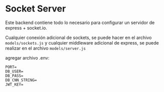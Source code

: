 # Socket Server

Este backend contiene todo lo necesario para configurar un servidor de express + socket.io.

Cualquier conexión adicional de sockets, se puede hacer en el archivo ```models/sockets.js``` y cualquier middleware adicional de express, se puede realizar en el archivo ```models/server.js```

agregar archivo .env:
```` 
PORT=
DB_USER=
DB_PASS=
DB_CNN_STRING=
JWT_KEY=
````
